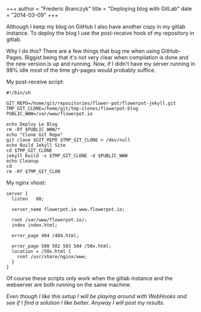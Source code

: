 +++
author = "Frederic Branczyk"
title = "Deploying blog with GitLab"
date = "2014-03-09"
+++

Although I keep my blog on GitHub I also have another copy in my gitlab
instance. To deploy the blog I use the post-receive hook of my repository
in gitlab.

Why I do this? There are a few things that bug me when using GitHub-Pages.
Biggist being that it's not very clear when compilation is done and the new
version is up and running. Now, if I didn't have my server running in 98%
idle most of the time gh-pages would probably suffice.

My post-receive script:

	#!/bin/sh

	GIT_REPO=/home/git/repositories/flower-pot/flowerpot-jekyll.git
	TMP_GIT_CLONE=/home/git/tmp-clones/flowerpot-blog
	PUBLIC_WWW=/var/www/flowerpot.io

	echo Deploy Le Blog
	rm -Rf $PUBLIC_WWW/*
	echo "Clone Git Repo"
	git clone $GIT_REPO $TMP_GIT_CLONE > /dev/null
	echo Build Jekyll Site
	cd $TMP_GIT_CLONE
	jekyll build -s $TMP_GIT_CLONE -d $PUBLIC_WWW
	echo Cleanup
	cd
	rm -Rf $TMP_GIT_CLON

My nginx vhost:

	server {
	  listen   80;
	
	  server_name flowerpot.io www.flowerpot.io;
	
	  root /var/www/flowerpot.io/;
	  index index.html;
	
	  error_page 404 /404.html;
	
	  error_page 500 502 503 504 /50x.html;
	  location = /50x.html {
	    root /usr/share/nginx/www;
	  }
	}

Of course these scripts only work when the gitlab instance and the webserver
are both running on the same machine.

_Even though I like this setup I will be playing around with WebHooks and
see if I find a solution I like better. Anyway I will post my results._
